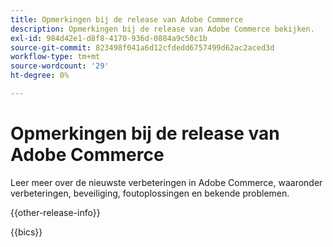 ```yaml
---
title: Opmerkingen bij de release van Adobe Commerce
description: Opmerkingen bij de release van Adobe Commerce bekijken.
exl-id: 984d42e1-d8f8-4170-936d-0884a9c50c1b
source-git-commit: 823498f041a6d12cfdedd6757499d62ac2aced3d
workflow-type: tm+mt
source-wordcount: '29'
ht-degree: 0%

---
```


# Opmerkingen bij de release van Adobe Commerce

Leer meer over de nieuwste verbeteringen in Adobe Commerce, waaronder verbeteringen, beveiliging, foutoplossingen en bekende problemen.

{{other-release-info}}

{{bics}}
